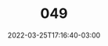 ---
title: "049"
date: 2022-03-25T17:16:40-03:00
draft: false
autorias: ["Jéssica Breda"]
plataformas: ["p5•js"]
descricao: "Círculos em crescente que geram cones a partir da divisão da largura do canvas e de parâmetros que alteram a contagem de frames. lágrimas graduais com parâmetro para cessar."
autorias_url: ["https://jmrcg.hotglue.me®"]
url: "/formas/049"
---